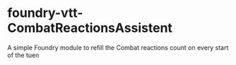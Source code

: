# foundry-vtt-CombatReactionsAssistent
A simple Foundry module to refill the Combat reactions count on every start of the tuen
